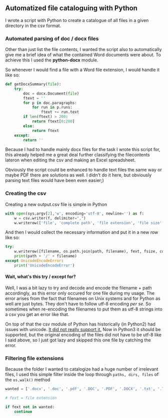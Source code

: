 ## Automatized file cataloguing with Python

I wrote a script with Python to create a catalogue of all files in a given directory in the csv format.

### Automated parsing of doc / docx files
Other than just list the file contents, I wanted the script also to automatically give me a brief idea of what the contained Word documents were about. To achieve this I used the **python-docx** module.

So whenever I would find a file with a Word file extension, I would handle it like so:
```python
def getDocxSummary(file):
    try:
        doc = docx.Document(file)
        ftext = ''
        for p in doc.paragraphs:
            for run in p.runs:
                ftext += run.text
        if len(ftext) > 200:
            return ftext[0:200]
        else:
            return ftext
    except:
        return ''

```

Because I had to handle mainly docx files for the task I wrote this script for, this already helped me a great deal further classifying the filecontents lateron when editing the csv and making an Excel spreadsheet.

Obviously the script could be enhanced to handle text files the same way or maybe PDF there are solutions as well. I didn't do it here, but obviously parsing text files would have been even easier;)

### Creating the csv
Creating a new output.csv file is simple in Python

```python
with open(sys.argv[2],'w', encoding='utf-8', newline='') as f:        
    w = csv.writer(f, delimiter=",")
    w.writerow(['file', 'complete path', 'file extension', 'file size', 'content-summary', 'last modified'])

```
And then I would collect the necessary information and put it in a new row like so:
```python
try:
	w.writerow([filename, os.path.join(path, filename), fext, fsize, content_summary, ftimestamp])
	print(path + '/' + filename)
except UnicodeEncodeError:
	print('UnicodeEncodeError')
```
#### Wait, what's this try / except for?
Well, I was a bit lazy to try and decode and encode the filename + path accordingly, as this error only occured for one file during my usage. The error arises from the fact that filenames on Unix systems and for Python as well are just bytes. They don't have to follow utf-8 encoding *per se*. So sometimes when re-encoding the filenames to put them as utf-8 strings into a csv you get an error like that.

On top of that the csv module of Python has historically (in Python2) had issues with unicode. [It did not really support it.](https://docs.python.org/2/library/csv.html) Now in Python3 it should be supported, but the original encoding of the files did not have to be utf-8 like I said above, so I just got lazy and skipped this one file by catching the error.

### Filtering file extensions
Because the folder I wanted to catalogize had a huge number of irrelevant files, I used this simple filter inside the loop through ```paths, dirs, files``` of the  ```os.walk()``` method

```python
wanted = ['.docx', '.doc', '.pdf', '.DOC', '.PDF', '.DOCX', '.txt', '.TXT', '.pub', '.xls', '.xlsx']

# fext = file extension

if fext not in wanted:
    continue

```

